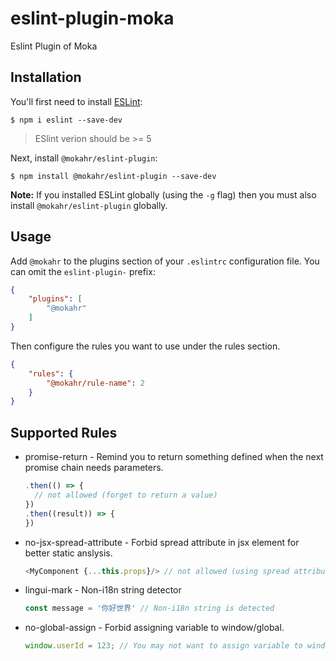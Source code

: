 # eslint-plugin-moka

Eslint Plugin of Moka

## Installation

You'll first need to install [ESLint](http://eslint.org):

```
$ npm i eslint --save-dev
```

> ESlint verion should be >= 5

Next, install `@mokahr/eslint-plugin`:

```
$ npm install @mokahr/eslint-plugin --save-dev
```

**Note:** If you installed ESLint globally (using the `-g` flag) then you must also install `@mokahr/eslint-plugin` globally.

## Usage

Add `@mokahr` to the plugins section of your `.eslintrc` configuration file. You can omit the `eslint-plugin-` prefix:

```json
{
    "plugins": [
        "@mokahr"
    ]
}
```


Then configure the rules you want to use under the rules section.

```json
{
    "rules": {
        "@mokahr/rule-name": 2
    }
}
```

## Supported Rules

* promise-return - Remind you to return something defined when the next promise chain needs parameters.

  ```js
  .then(() => {
    // not allowed (forget to return a value)
  })
  .then((result)) => {
  })
  ```

* no-jsx-spread-attribute - Forbid spread attribute in jsx element for better static anslysis.

  ```js
  <MyComponent {...this.props}/> // not allowed (using spread attribute)
  ```

* lingui-mark - Non-i18n string detector

  ```js
  const message = '你好世界' // Non-i18n string is detected
  ```

* no-global-assign - Forbid assigning variable to window/global.

  ```js
  window.userId = 123; // You may not want to assign variable to window/global
  ```

